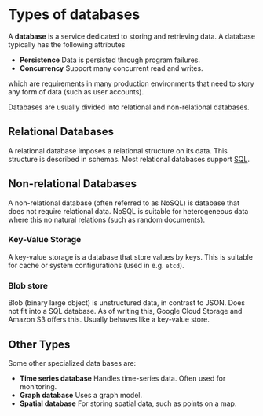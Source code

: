 # Types of databases

A **database** is a service dedicated to storing and retrieving data. A database
typically has the following attributes

- **Persistence** Data is persisted through program failures.
- **Concurrency** Support many concurrent read and writes.

which are requirements in many production environments that need to story any
form of data (such as user accounts).

Databases are usually divided into relational and non-relational databases.

## Relational Databases

A relational database imposes a relational structure on its data. This structure
is described in schemas. Most relational databases support
[SQL](./relational_databases/sql.md).

## Non-relational Databases

A non-relational database (often referred to as NoSQL) is database that does not
require relational data. NoSQL is suitable for heterogeneous data where this no
natural relations (such as random documents).

### Key-Value Storage

A key-value storage is a database that store values by keys. This is suitable
for cache or system configurations (used in e.g. `etcd`).

### Blob store

Blob (binary large object) is unstructured data, in contrast to JSON. Does not
fit into a SQL database. As of writing this, Google Cloud Storage and Amazon S3
offers this. Usually behaves like a key-value store.

## Other Types

Some other specialized data bases are:

- **Time series database** Handles time-series data. Often used for monitoring.
- **Graph database** Uses a graph model.
- **Spatial database** For storing spatial data, such as points on a map.
